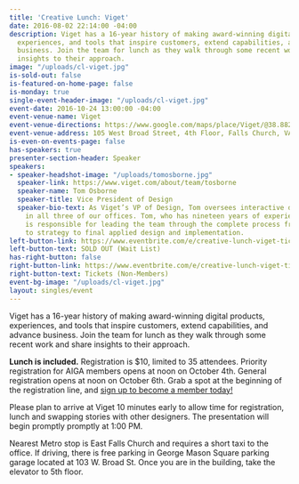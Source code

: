 ```yaml
---
title: 'Creative Lunch: Viget'
date: 2016-08-02 22:14:00 -04:00
description: Viget has a 16-year history of making award-winning digital products,
  experiences, and tools that inspire customers, extend capabilities, and advance
  business. Join the team for lunch as they walk through some recent work and share
  insights to their approach.
image: "/uploads/cl-viget.jpg"
is-sold-out: false
is-featured-on-home-page: false
is-monday: true
single-event-header-image: "/uploads/cl-viget.jpg"
event-date: 2016-10-24 13:00:00 -04:00
event-venue-name: Viget
event-venue-directions: https://www.google.com/maps/place/Viget/@38.88236,-77.1739087,17z/data=!3m1!4b1!4m5!3m4!1s0x89b7b4bf56daf821:0x57e006f859990b48!8m2!3d38.88236!4d-77.17172
event-venue-address: 105 West Broad Street, 4th Floor, Falls Church, VA 22046
is-even-on-events-page: false
has-speakers: true
presenter-section-header: Speaker
speakers:
- speaker-headshot-image: "/uploads/tomosborne.jpg"
  speaker-link: https://www.viget.com/about/team/tosborne
  speaker-name: Tom Osborne
  speaker-title: Vice President of Design
  speaker-bio-text: As Viget’s VP of Design, Tom oversees interactive design efforts
    in all three of our offices. Tom, who has nineteen years of experience in design,
    is responsible for leading the team through the complete process from discovery
    to strategy to final applied design and implementation.
left-button-link: https://www.eventbrite.com/e/creative-lunch-viget-tickets-27961056272?ref=ebapi
left-button-text: SOLD OUT (Wait List)
has-right-button: false
right-button-link: https://www.eventbrite.com/e/creative-lunch-viget-tickets-27961056272?ref=ebapi
right-button-text: Tickets (Non-Members)
event-bg-image: "/uploads/cl-viget.jpg"
layout: singles/event
---
```


Viget has a 16-year history of making award-winning digital products, experiences, and tools that inspire customers, extend capabilities, and advance business. Join the team for lunch as they walk through some recent work and share insights to their approach.

**Lunch is included.** Registration is $10, limited to 35 attendees. Priority registration for AIGA members opens at noon on October 4th. General registration opens at noon on October 6th. Grab a spot at the beginning of the registration line, and [sign up to become a member today!](http://www.aiga.org/join)

Please plan to arrive at Viget 10 minutes early to allow time for registration, lunch and swapping stories with other designers. The presentation will begin promptly promptly at 1:00 PM.

Nearest Metro stop is East Falls Church and requires a short taxi to the office. If driving, there is free parking in George Mason Square parking garage located at 103 W. Broad St.  Once you are in the building, take the elevator to 5th floor.
